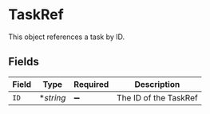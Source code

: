 # TaskRef

This object references a task by ID.


## Fields

| Field                 | Type                  | Required              | Description           |
| --------------------- | --------------------- | --------------------- | --------------------- |
| `ID`                  | **string*             | :heavy_minus_sign:    | The ID of the TaskRef |